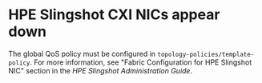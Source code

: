 # HPE Slingshot CXI NICs appear down

The global QoS policy must be configured in `topology-policies/template-policy`. For more information, see "Fabric Configuration for HPE Slingshot NIC" section in the _HPE Slingshot Administration Guide_.
